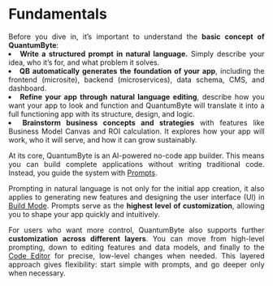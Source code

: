 # <strong>Fundamentals</strong>

<div align="justify">
Before you dive in, it’s important to understand the <strong>basic concept of QuantumByte</strong>:
</div>

<div class="list-point" align="justify">
<li><strong>Write a structured prompt in natural language.</strong> Simply describe your idea, who it’s for, and what problem it solves.</li>
<li><strong>QB automatically generates the foundation of your app</strong>, including the frontend (microsite), backend (microservices), data schema, CMS, and dashboard.</li>
<li><strong>Refine your app through natural language editing</strong>, describe how you want your app to look and function and QuantumByte will translate it into a full functioning app with its structure, design, and logic.</li>
<li><strong>Brainstorm business concepts and strategies</strong> with features like Business Model Canvas and ROI calculation. It explores how your app will work, who it will serve, and how it can grow sustainably.</li>
</div>
<div align="justify">
<p>At its core, QuantumByte is an AI-powered no-code app builder. This means you can build complete applications without writing traditional code. Instead, you guide the system with <a href="https://auliaschiseo.github.io/qubidocs/getstarted/createapp/" target="_blank" rel="noopener noreferrer">Prompts</a>.</p>

<p>Prompting in natural language is not only for the initial app creation, it also applies to generating new features and designing the user interface (UI) in <a href="https://auliaschiseo.github.io/qubidocs/develop/concept/" target="_blank" rel="noopener noreferrer">Build Mode</a>. Prompts serve as the <strong>highest level of customization</strong>, allowing you to shape your app quickly and intuitively.</p>
</div>

<div align="justify">
<p>For users who want more control, QuantumByte also supports further <strong>customization across different layers</strong>. You can move from high-level prompting, down to editing features and data models, and finally to the <a href=" " target="_blank" rel="noopener noreferrer">Code Editor</a> for precise, low-level changes when needed. This layered approach gives flexibility: start simple with prompts, and go deeper only when necessary.</p>
</div>